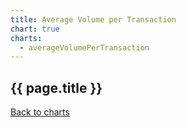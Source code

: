 ```yaml
---
title: Average Volume per Transaction
chart: true
charts:
  - averageVolumePerTransaction
---
```


<h2>{{ page.title }}</h2>

<canvas id="average-volume-per-transaction-chart" class="chart" height="150" style="width:100%;"></canvas>

<a href="{{ site.baseurl }}/{{ page.lang }}/charts">Back to charts</a>
